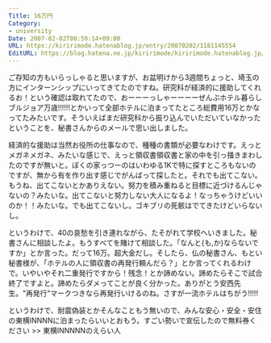 ```yaml
---
Title: 16万円
Category:
- university
Date: 2007-02-02T00:59:14+09:00
URL: https://kiririmode.hatenablog.jp/entry/20070202/1181145554
EditURL: https://blog.hatena.ne.jp/kiririmode/kiririmode.hatenablog.jp/atom/entry/8454420450078217639
---
```


ご存知の方もいらっしゃると思いますが、お盆明けから3週間ちょっと、埼玉の方にインターンシップにいってきてたのですね。研究科が経済的に援助してくれるお！という確認は取れてたので、おーーーっしゃーーーーぜんぶホテル暮らしブルジョア万歳!!!!!!とかいって全部ホテルに泊まってたところ総費用16万とかなってたみたいです。そういえばまだ研究科から振り込んでいただいていなかったということを、秘書さんからのメールで思い出しました。


経済的な援助は当然お役所の仕事なので、種種の書類が必要なわけです。えっとメガネメガネ、みたいな感じで、えっと領収書領収書と家の中を引っ掻きまわしたのですが無いと。ぼくの家っつーのはいわゆる1Kで特に探すところもないのですが、無から有を作り出す感じでがんばって探したと。それでも出てこない。もうね、出てこないとかありえない。努力を積み重ねると目標に近づけるんじゃないの？みたいな。出てこないと努力しない大人になるよ！なっちゃうけどいいのか！！みたいな。でも出てこないし。ゴキブリの死骸はでてきたけどいらないし。


というわけで、40の哀愁を引き連れながら、たそがれて学校へいきました。秘書さんに相談したよ。もうすべてを賭けて相談した。「なんと{も,か}ならないですか」とか言った。だって16万。超大金だし。そしたら、仏の秘書さん、もとい秘書様が、「ホテルの人に領収書の再発行頼んだら？」とか言ってくれるわけで。いやいやそれ二重発行ですから！残念！とか諦めない。諦めたらそこで試合終了ですよと。諦めたらダメってことが良く分かった。ありがとう安西先生。"再発行"マークつきなら再発行いけるのね。さすが一流ホテルはちがう!!!!!


というわけで、耐震偽装とかそんなこともう無いので、みんな安心・安全・安住の東横INNNNに泊まったらいいとおもう。すごい勢いで宣伝したので無料券ください >> 東横INNNNNのえらい人
